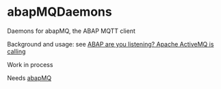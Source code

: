 # abapMQDaemons
Daemons for abapMQ, the ABAP MQTT client

Background and usage: see [ABAP are you listening? Apache ActiveMQ is calling](https://blogs.sap.com/2021/05/16/abap-are-you-listening-apache-activemq-is-calling)

Work in process

Needs [abapMQ](https://github.com/INVIXO/abapMQ)

